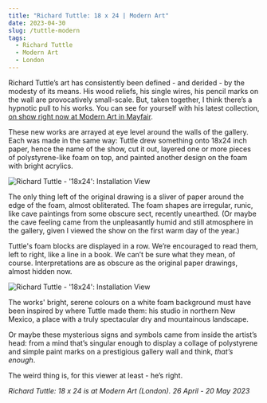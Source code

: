 ```yaml
---
title: "Richard Tuttle: 18 x 24 | Modern Art"
date: 2023-04-30
slug: /tuttle-modern
tags:
  - Richard Tuttle
  - Modern Art
  - London
---
```


Richard Tuttle’s art has consistently been defined - and derided - by the modesty of its means. His wood reliefs, his single wires, his pencil marks on the wall are provocatively small-scale. But, taken together, I think there’s a hypnotic pull to his works. You can see for yourself with his latest collection, [on show right now at Modern Art in Mayfair](https://modernart.net/exhibitions/richard-tuttle-18-x-24).

These new works are arrayed at eye level around the walls of the gallery. Each was made in the same way: Tuttle drew something onto 18x24 inch paper, hence the name of the show, cut it out, layered one or more pieces of polystyrene-like foam on top, and painted another design on the foam with bright acrylics.

![Richard Tuttle - '18x24': Installation View](/tuttle-modern-1.jpeg)

The only thing left of the original drawing is a sliver of paper around the edge of the foam, almost obliterated. The foam shapes are irregular, runic, like cave paintings from some obscure sect, recently unearthed. (Or maybe the cave feeling came from the unpleasantly humid and still atmosphere in the gallery, given I viewed the show on the first warm day of the year.)

Tuttle's foam blocks are displayed in a row. We’re encouraged to read them, left to right, like a line in a book. We can’t be sure what they mean, of course. Interpretations are as obscure as the original paper drawings, almost hidden now.

![Richard Tuttle - '18x24': Installation View](/tuttle-modern-2.jpeg)

The works' bright, serene colours on a white foam background must have been inspired by where Tuttle made them: his studio in northern New Mexico, a place with a truly spectacular dry and mountainous landscape. 

Or maybe these mysterious signs and symbols came from inside the artist’s head: from a mind that’s singular enough to display a collage of polystyrene and simple paint marks on a prestigious gallery wall and think, *that’s enough*. 

The weird thing is, for this viewer at least - he’s right.

*Richard Tuttle: 18 x 24 is at Modern Art (London). 26 April - 20 May 2023*

